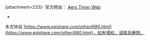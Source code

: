 \[attachment=233\]-
官方网站： [Aero Timer Web](http://aerotimer.com/,1)

-

本文转自 [https://www.eqishare.com/other/680.html](https://www.eqishare.com/other/680.html)，如有侵权，请联系删除。